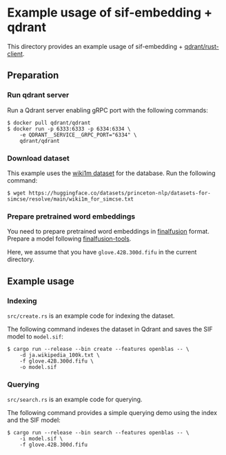 # Example usage of sif-embedding + qdrant

This directory provides an example usage of sif-embedding + [qdrant/rust-client](https://github.com/qdrant/rust-client).

## Preparation

### Run qdrant server

Run a Qdrant server enabling gRPC port with the following commands:

```shell
$ docker pull qdrant/qdrant
$ docker run -p 6333:6333 -p 6334:6334 \
    -e QDRANT__SERVICE__GRPC_PORT="6334" \
    qdrant/qdrant
```

### Download dataset

This example uses the [wiki1m dataset](https://huggingface.co/datasets/princeton-nlp/datasets-for-simcse) for the database.
Run the following command:

```shell
$ wget https://huggingface.co/datasets/princeton-nlp/datasets-for-simcse/resolve/main/wiki1m_for_simcse.txt
```

### Prepare pretrained word embeddings

You need to prepare pretrained word embeddings in [finalfusion](https://docs.rs/finalfusion/) format.
Prepare a model following [finalfusion-tools](../finalfusion-tools).

Here, we assume that you have `glove.42B.300d.fifu` in the current directory.

## Example usage

### Indexing

`src/create.rs` is an example code for indexing the dataset.

The following command indexes the dataset in Qdrant and saves the SIF model to `model.sif`:

```shell
$ cargo run --release --bin create --features openblas -- \
    -d ja.wikipedia_100k.txt \
    -f glove.42B.300d.fifu \
    -o model.sif
```

### Querying

`src/search.rs` is an example code for querying.

The following command provides a simple querying demo using the index and the SIF model:

```shell
$ cargo run --release --bin search --features openblas -- \
    -i model.sif \
    -f glove.42B.300d.fifu
```
